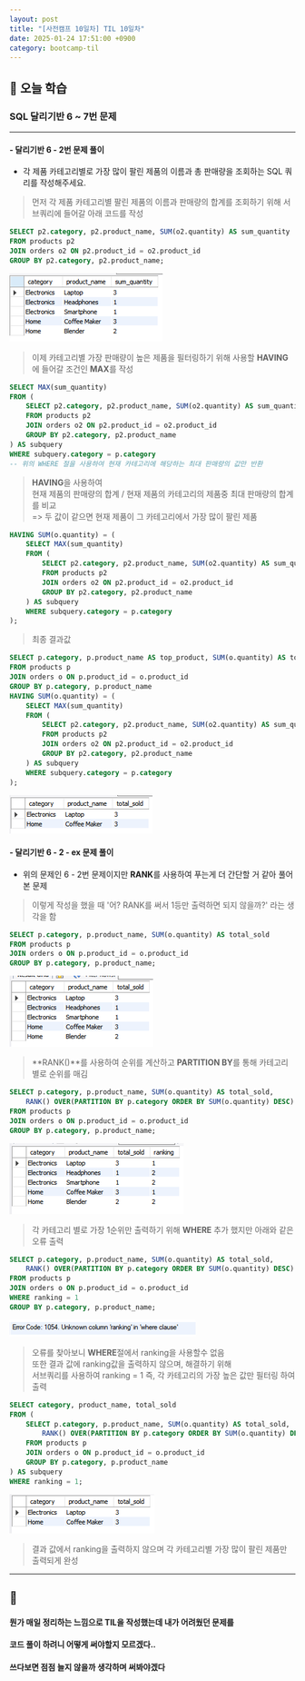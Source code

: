 ```yaml
---
layout: post
title: "[사전캠프 10일차] TIL 10일차"
date: 2025-01-24 17:51:00 +0900
category: bootcamp-til
---
```


## 📖 오늘 학습
### SQL 달리기반 6 ~ 7번 문제

<!-- #### 📃  -->

---

#### - 달리기반 6 - 2번 문제 풀이
- 각 제품 카테고리별로 가장 많이 팔린 제품의 이름과 총 판매량을 조회하는 SQL 쿼리를 작성해주세요.

> 먼저 각 제품 카테고리별 팔린 제품의 이름과 판매량의 합계를 조회하기 위해 서브쿼리에 들어갈 아래 코드를 작성
```sql
SELECT p2.category, p2.product_name, SUM(o2.quantity) AS sum_quantity
FROM products p2
JOIN orders o2 ON p2.product_id = o2.product_id
GROUP BY p2.category, p2.product_name;
```
![pre-til-1-1](/public/img/pre-til/pre-til-1-1.PNG)


> 이제 카테고리별 가장 판매량이 높은 제품을 필터링하기 위해 사용할 **HAVING**에 들어갈 조건인 **MAX**를 작성
```sql
SELECT MAX(sum_quantity)
FROM (
    SELECT p2.category, p2.product_name, SUM(o2.quantity) AS sum_quantity
    FROM products p2
    JOIN orders o2 ON p2.product_id = o2.product_id
    GROUP BY p2.category, p2.product_name
) AS subquery
WHERE subquery.category = p.category
-- 위의 WHERE 절을 사용하여 현재 카테고리에 해당하는 최대 판매량의 값만 반환
```

> **HAVING**을 사용하여  
현재 제품의 판매량의 합계 / 현재 제품의 카테고리의 제품중 최대 판매량의 합계를 비교  
=> 두 값이 같으면 현재 제품이 그 카테고리에서 가장 많이 팔린 제품
```sql
HAVING SUM(o.quantity) = ( 
    SELECT MAX(sum_quantity)
    FROM (
        SELECT p2.category, p2.product_name, SUM(o2.quantity) AS sum_quantity
        FROM products p2
        JOIN orders o2 ON p2.product_id = o2.product_id
        GROUP BY p2.category, p2.product_name
    ) AS subquery
    WHERE subquery.category = p.category
);
```

> 최종 결과값
```sql
SELECT p.category, p.product_name AS top_product, SUM(o.quantity) AS total_sold
FROM products p
JOIN orders o ON p.product_id = o.product_id
GROUP BY p.category, p.product_name
HAVING SUM(o.quantity) = ( 
    SELECT MAX(sum_quantity)
    FROM (
        SELECT p2.category, p2.product_name, SUM(o2.quantity) AS sum_quantity
        FROM products p2
        JOIN orders o2 ON p2.product_id = o2.product_id
        GROUP BY p2.category, p2.product_name
    ) AS subquery
    WHERE subquery.category = p.category
);
```
![run6-4](/public/img/sql-run/run6-4.png)

#### - 달리기반 6 - 2 - ex 문제 풀이
- 위의 문제인 6 - 2번 문제이지만 **RANK**를 사용하여 푸는게 더 간단할 거 같아 풀어본 문제

> 이렇게 작성을 했을 때 '어? RANK를 써서 1등만 출력하면 되지 않을까?' 라는 생각을 함
```sql
SELECT p.category, p.product_name, SUM(o.quantity) AS total_sold
FROM products p
JOIN orders o ON p.product_id = o.product_id
GROUP BY p.category, p.product_name;
```
![pre-til-1-2](/public/img/pre-til/pre-til-1-2.PNG)

> **RANK()**를 사용하여 순위를 계산하고 **PARTITION BY**를 통해 카테고리 별로 순위를 매김
```sql
SELECT p.category, p.product_name, SUM(o.quantity) AS total_sold,
    RANK() OVER(PARTITION BY p.category ORDER BY SUM(o.quantity) DESC) AS ranking
FROM products p
JOIN orders o ON p.product_id = o.product_id
GROUP BY p.category, p.product_name;
```
![pre-til-1-3](/public/img/pre-til/pre-til-1-3.PNG)

> 각 카테고리 별로 가장 1순위만 출력하기 위해 **WHERE** 추가 했지만 아래와 같은 오류 출력
```sql
SELECT p.category, p.product_name, SUM(o.quantity) AS total_sold,
    RANK() OVER(PARTITION BY p.category ORDER BY SUM(o.quantity) DESC) AS ranking
FROM products p
JOIN orders o ON p.product_id = o.product_id
WHERE ranking = 1
GROUP BY p.category, p.product_name;
```
![pre-til-1-4](/public/img/pre-til/pre-til-1-4.PNG)

> 오류를 찾아보니 **WHERE**절에서 ranking을 사용할수 없음  
또한 결과 값에 ranking값을 출력하지 않으며, 해결하기 위해  
서브쿼리를 사용하여 ranking = 1 즉, 각 카테고리의 가장 높은 값만 필터링 하여 출력
```sql
SELECT category, product_name, total_sold
FROM (
    SELECT p.category, p.product_name, SUM(o.quantity) AS total_sold, 
        RANK() OVER(PARTITION BY p.category ORDER BY SUM(o.quantity) DESC) AS ranking
    FROM products p
    JOIN orders o ON p.product_id = o.product_id
    GROUP BY p.category, p.product_name
) AS subquery
WHERE ranking = 1;
```
![pre-til-1-5](/public/img/pre-til/pre-til-1-5.PNG)  
> 결과 값에서 ranking을 출력하지 않으며 각 카테고리별 가장 많이 팔린 제품만 출력되게 완성

---

## 💬

#### 뭔가 매일 정리하는 느낌으로 TIL을 작성했는데 내가 어려웠던 문제를
#### 코드 풀이 하려니 어떻게 써야할지 모르겠다..
#### 쓰다보면 점점 늘지 않을까 생각하며 써봐야겠다

